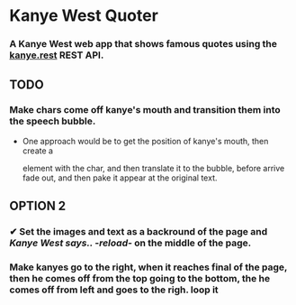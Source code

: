 # Kanye West Quoter

### A Kanye West web app that shows famous quotes using the [kanye.rest](https://kanye.rest/) REST API.


## TODO

### Make chars come off kanye's mouth and transition them into the speech bubble.
 - One approach would be to get the position of kanye's mouth, then create a <p></p> element with the char, and then translate it to the bubble, before arrive fade out, and then pake it appear at the original text.

 ## OPTION 2

 ### ✔ Set the images and text as a backround of the page and *Kanye West says.. -reload-* on the middle of the page. 
 ### Make kanyes go to the right, when it reaches final of the page, then he comes off from the top going to the bottom, the he comes off from left and goes to the righ. loop it

